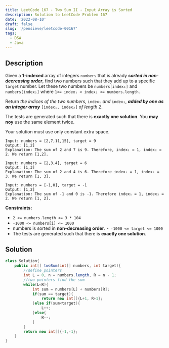 ```yaml
---
title: LeetCode 167 - Two Sum II - Input Array is Sorted
description: Solution to LeetCode Problem 167
date: '2022-08-10'
draft: false
slug: '/pensieve/leetcode-00167'
tags:
  - DSA
  - Java
---
```


## Description

Given a **1-indexed** array of integers `numbers` that is already ***sorted in non-decreasing order***, find two numbers such that they add up to a specific `target` number. Let these two numbers be `numbers[index₁]` and `numbers[index₂]` where `1<= index₁ < index₂ <= numbers.length`.

Return *the indices of the two numbers*, `index₁` *and* `index₂`, ***added by one as an integer array*** `[index₁, index₂]` *of length 2*.

The tests are generated such that there is **exactly one solution**. You **may noy** use the same element twice.

Your solution must use only constant extra space.

```example
Input: numbers = [2,7,11,15], target = 9
Output: [1,2]
Explanation: The sum of 2 and 7 is 9. Therefore, index₁ = 1, index₂ = 2. We return [1,2].
```

```example
Input: numbers = [2,3,4], target = 6
Output: [1,3]
Explanation: The sum of 2 and 4 is 6. Therefore index₁ = 1, index₂ = 3. We return [1, 3].
```

```example
Input: numbers = [-1,0], target = -1
Output: [1,2]
Explanation: The sum of -1 and 0 is -1. Therefore index₁ = 1, index₂ = 2. We return [1, 2].
```

**Constraints:**
- `2 <= numbers.length <= 3 * 104`
- `-1000 <= numbers[i] <= 1000`
- numbers is sorted in **non-decreasing order**.
-` -1000 <= target <= 1000`
- The tests are generated such that there is **exactly one solution**.


## Solution

```java
class Solution{
    public int[] twoSum(int[] numbers, int target){
        //define pointers
        int L = 0, n = numbers.length, R = n - 1;
        //two pointers find the sum
        while(L<R){
            int sum = numbers[L] + numbers[R];
            if(sum == target){
                return new int[]{L+1, R+1};
            }else if(sum<target){
                L++;
            }else{
                R--;
            }
        }
        return new int[]{-1,-1};
    }
}
```